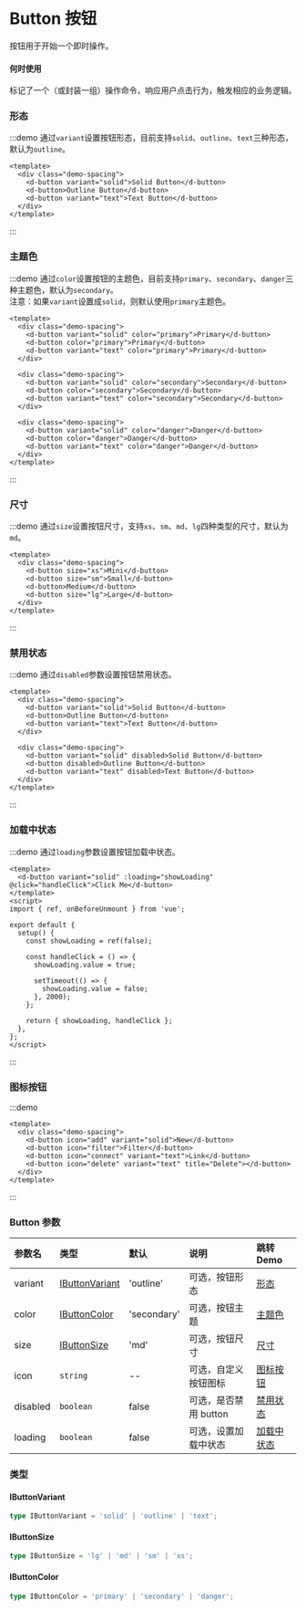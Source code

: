 # Button 按钮

按钮用于开始一个即时操作。

#### 何时使用

标记了一个（或封装一组）操作命令，响应用户点击行为，触发相应的业务逻辑。

### 形态

:::demo 通过`variant`设置按钮形态，目前支持`solid`、`outline`、`text`三种形态，默认为`outline`。

```vue
<template>
  <div class="demo-spacing">
    <d-button variant="solid">Solid Button</d-button>
    <d-button>Outline Button</d-button>
    <d-button variant="text">Text Button</d-button>
  </div>
</template>
```

:::

### 主题色

:::demo 通过`color`设置按钮的主题色，目前支持`primary`、`secondary`、`danger`三种主题色，默认为`secondary`。<br>注意：如果`variant`设置成`solid`，则默认使用`primary`主题色。

```vue
<template>
  <div class="demo-spacing">
    <d-button variant="solid" color="primary">Primary</d-button>
    <d-button color="primary">Primary</d-button>
    <d-button variant="text" color="primary">Primary</d-button>
  </div>

  <div class="demo-spacing">
    <d-button variant="solid" color="secondary">Secondary</d-button>
    <d-button color="secondary">Secondary</d-button>
    <d-button variant="text" color="secondary">Secondary</d-button>
  </div>

  <div class="demo-spacing">
    <d-button variant="solid" color="danger">Danger</d-button>
    <d-button color="danger">Danger</d-button>
    <d-button variant="text" color="danger">Danger</d-button>
  </div>
</template>
```

:::

### 尺寸

:::demo 通过`size`设置按钮尺寸，支持`xs`、`sm`、`md`、`lg`四种类型的尺寸，默认为`md`。

```vue
<template>
  <div class="demo-spacing">
    <d-button size="xs">Mini</d-button>
    <d-button size="sm">Small</d-button>
    <d-button>Medium</d-button>
    <d-button size="lg">Large</d-button>
  </div>
</template>
```

:::

### 禁用状态

:::demo 通过`disabled`参数设置按钮禁用状态。

```vue
<template>
  <div class="demo-spacing">
    <d-button variant="solid">Solid Button</d-button>
    <d-button>Outline Button</d-button>
    <d-button variant="text">Text Button</d-button>
  </div>

  <div class="demo-spacing">
    <d-button variant="solid" disabled>Solid Button</d-button>
    <d-button disabled>Outline Button</d-button>
    <d-button variant="text" disabled>Text Button</d-button>
  </div>
</template>
```

:::

### 加载中状态

:::demo 通过`loading`参数设置按钮加载中状态。

```vue
<template>
  <d-button variant="solid" :loading="showLoading" @click="handleClick">Click Me</d-button>
</template>
<script>
import { ref, onBeforeUnmount } from 'vue';

export default {
  setup() {
    const showLoading = ref(false);

    const handleClick = () => {
      showLoading.value = true;

      setTimeout(() => {
        showLoading.value = false;
      }, 2000);
    };

    return { showLoading, handleClick };
  },
};
</script>
```

:::

### 图标按钮

:::demo

```vue
<template>
  <div class="demo-spacing">
    <d-button icon="add" variant="solid">New</d-button>
    <d-button icon="filter">Filter</d-button>
    <d-button icon="connect" variant="text">Link</d-button>
    <d-button icon="delete" variant="text" title="Delete"></d-button>
  </div>
</template>
```

:::

### Button 参数

| 参数名   | 类型                              | 默认        | 说明                  | 跳转 Demo                 |
| :------- | :-------------------------------- | :---------- | :-------------------- | :------------------------ |
| variant  | [IButtonVariant](#ibuttonvariant) | 'outline'   | 可选，按钮形态        | [形态](#形态)             |
| color    | [IButtonColor](#ibuttoncolor)     | 'secondary' | 可选，按钮主题        | [主题色](#主题色)         |
| size     | [IButtonSize](#ibuttonsize)       | 'md'        | 可选，按钮尺寸        | [尺寸](#尺寸)             |
| icon     | `string`                          | --          | 可选，自定义按钮图标  | [图标按钮](#图标按钮)     |
| disabled | `boolean`                         | false       | 可选，是否禁用 button | [禁用状态](#禁用状态)     |
| loading  | `boolean`                         | false       | 可选，设置加载中状态  | [加载中状态](#加载中状态) |

### 类型

#### IButtonVariant

```ts
type IButtonVariant = 'solid' | 'outline' | 'text';
```

#### IButtonSize

```ts
type IButtonSize = 'lg' | 'md' | 'sm' | 'xs';
```

#### IButtonColor

```ts
type IButtonColor = 'primary' | 'secondary' | 'danger';
```
